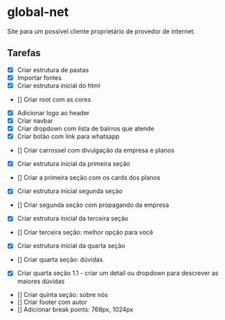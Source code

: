 # global-net
Site para um possível cliente proprietário de provedor de internet. 


## Tarefas 

- [X] Criar estrutura de pastas
- [X] Importar fontes
- [X] Criar estrutura inicial do html
- [] Criar root com as cores
- [X] Adicionar logo ao header
- [X] Criar navbar 
- [X] Criar dropdown com lista de bairros que atende
- [X] Criar botão com link para whatsapp
- [] Criar carrossel com divulgação da empresa e planos
- [X] Criar estrutura inicial da primeira seção
- [] Criar a primeira seção com os cards dos planos 
- [X] Criar estrutura inicial segunda seção
- [] Criar segunda seção com propagando da empresa
- [X] Criar estrutura inicial da terceira seção
- [] Criar terceira seção: melhor opção para você
- [X] Criar estrutura inicial da quarta seção
- [] Criar quarta seção: dúvidas
- [X] Criar quarta seção 1.1 - criar um detail ou dropdown para descrever as maiores dúvidas
- [] Criar quinta seção: sobre nós
- [] Criar footer com autor
- [] Adicionar break points: 768px, 1024px 

